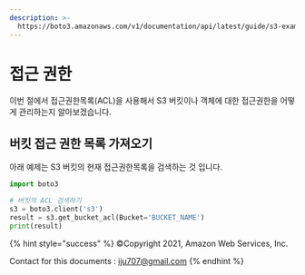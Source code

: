 ```yaml
---
description: >-
  https://boto3.amazonaws.com/v1/documentation/api/latest/guide/s3-example-access-permissions.html
---
```


# 접근 권한

이번 절에서 접근권한목록(ACL)을 사용해서 S3 버킷이나 객체에 대한 접근권한을 어떻게 관리하는지 알아보겠습니다.

## 버킷 접근 권한 목록 가져오기

아래 예제는 S3 버킷의 현재 접근권한목록을 검색하는 것 입니다.

```python
import boto3

# 버킷의 ACL 검색하기
s3 = boto3.client('s3')
result = s3.get_bucket_acl(Bucket='BUCKET_NAME')
print(result)
```

{% hint style="success" %}
©Copyright 2021, Amazon Web Services, Inc.

Contact for this documents : iju707@gmail.com
{% endhint %}
